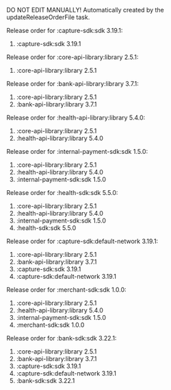 DO NOT EDIT MANUALLY!
Automatically created by the updateReleaseOrderFile task.

Release order for :capture-sdk:sdk 3.19.1:
 1. :capture-sdk:sdk 3.19.1

Release order for :core-api-library:library 2.5.1:
 1. :core-api-library:library 2.5.1

Release order for :bank-api-library:library 3.7.1:
 1. :core-api-library:library 2.5.1
 2. :bank-api-library:library 3.7.1

Release order for :health-api-library:library 5.4.0:
 1. :core-api-library:library 2.5.1
 2. :health-api-library:library 5.4.0

Release order for :internal-payment-sdk:sdk 1.5.0:
 1. :core-api-library:library 2.5.1
 2. :health-api-library:library 5.4.0
 3. :internal-payment-sdk:sdk 1.5.0

Release order for :health-sdk:sdk 5.5.0:
 1. :core-api-library:library 2.5.1
 2. :health-api-library:library 5.4.0
 3. :internal-payment-sdk:sdk 1.5.0
 4. :health-sdk:sdk 5.5.0

Release order for :capture-sdk:default-network 3.19.1:
 1. :core-api-library:library 2.5.1
 2. :bank-api-library:library 3.7.1
 3. :capture-sdk:sdk 3.19.1
 4. :capture-sdk:default-network 3.19.1

Release order for :merchant-sdk:sdk 1.0.0:
 1. :core-api-library:library 2.5.1
 2. :health-api-library:library 5.4.0
 3. :internal-payment-sdk:sdk 1.5.0
 4. :merchant-sdk:sdk 1.0.0

Release order for :bank-sdk:sdk 3.22.1:
 1. :core-api-library:library 2.5.1
 2. :bank-api-library:library 3.7.1
 3. :capture-sdk:sdk 3.19.1
 4. :capture-sdk:default-network 3.19.1
 5. :bank-sdk:sdk 3.22.1

